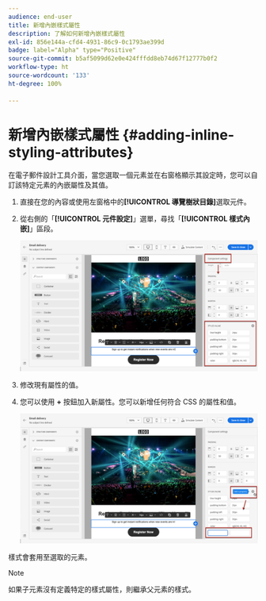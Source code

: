 ```yaml
---
audience: end-user
title: 新增內嵌樣式屬性
description: 了解如何新增內嵌樣式屬性
exl-id: 856e144a-cfd4-4931-86c9-0c1793ae399d
badge: label="Alpha" type="Positive"
source-git-commit: b5af5099d62e0e424fffdd8eb74d67f12777b0f2
workflow-type: ht
source-wordcount: '133'
ht-degree: 100%

---
```



# 新增內嵌樣式屬性 {#adding-inline-styling-attributes}

在電子郵件設計工具介面，當您選取一個元素並在右窗格顯示其設定時，您可以自訂該特定元素的內嵌屬性及其值。

1. 直接在您的內容或使用左窗格中的&#x200B;**[!UICONTROL 導覽樹狀目錄]**&#x200B;選取元件。

1. 從右側的「**[!UICONTROL 元件設定]**」選單，尋找「**[!UICONTROL 樣式內嵌]**」區段。

   ![](assets/styles_1.png)

1. 修改現有屬性的值。

1. 您可以使用 **+** 按鈕加入新屬性。您可以新增任何符合 CSS 的屬性和值。

   ![](assets/styles_2.png)

樣式會套用至選取的元素。

>[!NOTE]
>
>如果子元素沒有定義特定的樣式屬性，則繼承父元素的樣式。

